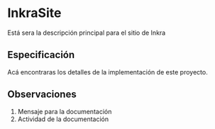 # InkraSite
Está sera la descripción principal para el sitio de Inkra

## Especificación
Acá encontraras los detalles de la implementación de este proyecto.

## Observaciones
1. Mensaje para la documentación
2. Actividad de la documentación